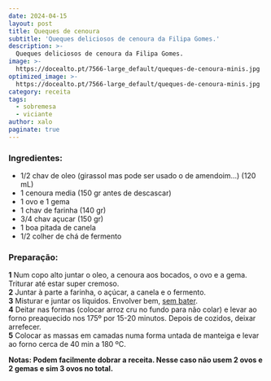 ```yaml
---
date: 2024-04-15
layout: post
title: Queques de cenoura
subtitle: 'Queques deliciosos de cenoura da Filipa Gomes.'
description: >-
  Queques deliciosos de cenoura da Filipa Gomes.
image: >-
  https://docealto.pt/7566-large_default/queques-de-cenoura-minis.jpg
optimized_image: >-
  https://docealto.pt/7566-large_default/queques-de-cenoura-minis.jpg
category: receita
tags:
  - sobremesa
  - viciante
author: xalo
paginate: true
---
```


### Ingredientes:  
* 1/2 chav de oleo (girassol mas pode ser usado o de amendoim...) (120 mL)  
* 1 cenoura media (150 gr antes de descascar)  
* 1 ovo e 1 gema  
* 1 chav de farinha (140 gr)  
* 3/4 chav açucar (150 gr)  
* 1 boa pitada de canela  
* 1/2 colher de chá de fermento    

### Preparação:  
**1** Num copo alto juntar o oleo, a cenoura aos bocados, o ovo e a gema. Triturar até estar super cremoso.  
**2** Juntar à parte a farinha, o açúcar, a canela e o fermento.  
**3** Misturar e juntar os líquidos. Envolver bem, <ins>sem bater</ins>.  
**4** Deitar nas formas (colocar arroz cru no fundo para não colar) e levar ao forno preaquecido nos 175º por 15-20 minutos. Depois de cozidos, deixar arrefecer.  
**5** Colocar as massas em camadas numa forma untada de manteiga e levar ao forno cerca de 40 min a 180 ºC.  

**Notas: Podem facilmente dobrar a receita. Nesse caso não usem 2 ovos e 2 gemas e sim 3 ovos no total.**  